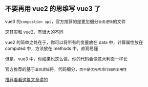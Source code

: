## 不要再用 vue2 的思维写 vue3 了
vue3 的`compostion api`，官方推荐的是更加细分`业务逻辑`的文件

这其实和 vue2，有很大的不同

vue2 的简单之处在于，你可以将所有的变量放在 data 中，计算属性放在 computed 中，方法放在 methods 中，直观易懂

但是，vue3 中，你如果也这么做，你的代码会像意大利面一样长

官方推荐的基于`业务逻辑`将，代码细分，`而不是优先考虑代码的复用性`

[推荐看看这篇文章讲的](https://juejin.cn/post/6946387745208172558)